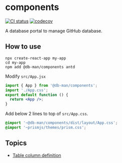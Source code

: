 # components

[![CI status][github-action-badge]][github-action-url] [![codecov][codecov-badge]][codecov-url]

[github-action-badge]: https://github.com/db-man/components/actions/workflows/test.yml/badge.svg
[github-action-url]: https://github.com/db-man/components/actions/workflows/test.yml
[codecov-badge]: https://codecov.io/gh/db-man/components/branch/main/graph/badge.svg
[codecov-url]: https://app.codecov.io/gh/db-man/components

A database portal to manage GitHub database.

## How to use

```
npx create-react-app my-app
cd my-app
npm add @db-man/components antd
```

Modify `src/App.jsx`

```jsx
import { App } from '@db-man/components';
import './App.css';
export default function () {
  return <App />;
}
```

Add below 2 lines to top of `src/App.css`.

```css
@import '~@db-man/components/dist/layout/App.css';
@import '~prismjs/themes/prism.css';
```

## Topics

- [Table column definition](DOC.md)
